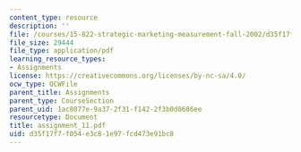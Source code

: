 ```yaml
---
content_type: resource
description: ''
file: /courses/15-822-strategic-marketing-measurement-fall-2002/d35f17f7f054e3c81e97fcd473e91bc8_assignment_11.pdf
file_size: 29444
file_type: application/pdf
learning_resource_types:
- Assignments
license: https://creativecommons.org/licenses/by-nc-sa/4.0/
ocw_type: OCWFile
parent_title: Assignments
parent_type: CourseSection
parent_uid: 1ac8077e-9a37-2f31-f142-2f3b0d8686ee
resourcetype: Document
title: assignment_11.pdf
uid: d35f17f7-f054-e3c8-1e97-fcd473e91bc8
---
```

